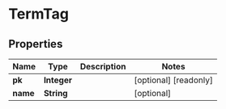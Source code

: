 

# TermTag


## Properties

| Name | Type | Description | Notes |
|------------ | ------------- | ------------- | -------------|
|**pk** | **Integer** |  |  [optional] [readonly] |
|**name** | **String** |  |  [optional] |



